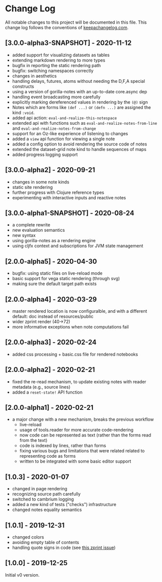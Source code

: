 # Change Log
All notable changes to this project will be documented in this file. This change log follows the conventions of [keepachangelog.com](http://keepachangelog.com/).

## [3.0.0-alpha3-SNAPSHOT] - 2020-11-12
- added support for visualizing datasets as tables
- extending markdown rendering to more types
- bugfix in reporting the static rendering path
- bugfix: switching namespaces correctly
- changes in aesthetics
- handling delays, futures, atoms without needing the D,F,A special constructs
- using a version of gorilla-notes with an up-to-date core.async dep
- handling event broadcasting more carefully
- explicitly marking dereferenced values in rendering by the `(@)` sign
- Notes which are forms like `(def ...)` or `(defn ...)` are assigned the kind `:void`.
- added api action: `eval-and-realize-this-notespace`
- extended api with functions such as `eval-and-realize-notes-from-line` and `eval-and-realize-notes-from-change`
- support for an Oz-like experience of listening to changes
- added a `view` api function for viewing a single note
- added a config option to avoid rendering the source code of notes
- extended the dataset-grid note kind to handle sequences of maps
- added progress logging support

## [3.0.0-alpha2] - 2020-09-21
- changes in some note kinds
- static site rendering
- further progress with Clojure reference types
- experimenting with interactive inputs and reactive notes

## [3.0.0-alpha1-SNAPSHOT] - 2020-08-24
- a complete rewrite
- new evaluation semantics
- new syntax
- using gorilla-notes as a rendering engine
- using cljfx context and subscriptions for JVM state management

## [2.0.0-alpha5] - 2020-04-30
- bugfix: using static files on live-reload mode
- basic support for vega static rendering (through svg)
- making sure the default target path exists

## [2.0.0-alpha4] - 2020-03-29
- master rendered location is now configuralble, and with a different default: doc instead of resources/public
- wider zprint render (40->72)
- more informative exceptions when note computations fail

## [2.0.0-alpha3] - 2020-02-24
- added css processing + basic.css file for rendered notebooks

## [2.0.0-alpha2] - 2020-02-21
- fixed the re-read mechanism, to update existing notes with reader metadata (e.g., source lines)
- added a `reset-state!` API function

## [2.0.0-alpha1] - 2020-02-21
- a major change with a new mechanism, breaks the previous workflow
  - live-reload
  - usage of tools.reader for more accurate code-rendering
  - now code can be represented as text (rather than the forms read from the text)
  - code is indexed by lines, rather than forms
  - fixing various bugs and limitations that were related related to representing code as forms
  - written to be integrated with some basic editor support

## [1.0.3] - 2020-01-07
- changed in page rendering
- recognizing source path carefully
- switched to cambrium logging
- added a new kind of tests ("checks") infrastructure
- changed notes equality semantics

## [1.0.1] - 2019-12-31
- changed colors
- avoiding empty table of contents
- handling quote signs in code (see [this zprint issue](https://github.com/kkinnear/zprint/issues/121))

## [1.0.0] - 2019-12-25
Initial v0 version.
